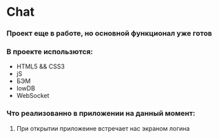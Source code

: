 # Chat
### Проект еще в работе, но основной функционал уже готов

### В проекте использются:
* HTML5 && CSS3
* jS  
* БЭМ
* lowDB
* WebSocket

### Что реализованно в приложении на данный момент:

1. При открытии приложеине встречает нас экраном логина

